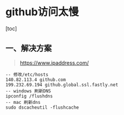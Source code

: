 # github访问太慢

[toc]

## 一、解决方案

> https://www.ipaddress.com/ 

```
-- 修改/etc/hosts
140.82.113.4 github.com
199.232.69.194 github.global.ssl.fastly.net
-- windows 刷新DNS
ipconfig /flushdns
-- mac 刷新dns
sudo dscacheutil -flushcache
```

